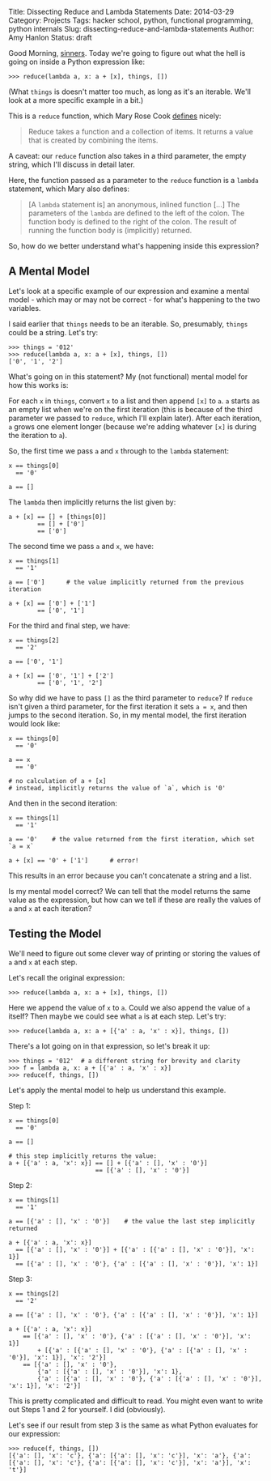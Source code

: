 Title: Dissecting Reduce and Lambda Statements
Date: 2014-03-29
Category: Projects
Tags: hacker school, python, functional programming, python internals
Slug: dissecting-reduce-and-lambda-statements
Author: Amy Hanlon
Status: draft


Good Morning, [sinners](). Today we're going to figure out what the hell is going on inside a Python expression like:
    
    >>> reduce(lambda a, x: a + [x], things, [])

(What `things` is doesn't matter too much, as long as it's an iterable. We'll look at a more specific example in a bit.)

This is a `reduce` function, which Mary Rose Cook [defines](http://maryrosecook.com/blog/post/a-practical-introduction-to-functional-programming) nicely:

> Reduce takes a function and a collection of items. It returns a value that is created by combining the items.

A caveat: our `reduce` function also takes in a third parameter, the empty string, which I'll discuss in detail later. 

Here, the function passed as a parameter to the `reduce` function is a `lambda` statement, which Mary also defines:

> [A `lambda` statement is] an anonymous, inlined function [...] The parameters of the `lambda` are defined to the left of the colon. The function body is defined to the right of the colon. The result of running the function body is (implicitly) returned.

So, how do we better understand what's happening inside this expression?  

## A Mental Model

Let's look at a specific example of our expression and examine a mental model - which may or may not be correct - for what's happening to the two variables.

I said earlier that `things` needs to be an iterable. So, presumably, `things` could be a string. Let's try:

    >>> things = '012'
    >>> reduce(lambda a, x: a + [x], things, [])
    ['0', '1', '2']

What's going on in this statement? My (not functional) mental model for how this works is:

For each `x` in `things`, convert `x` to a list and then append `[x]` to `a`. `a` starts as an empty list when we're on the first iteration (this is because of the third parameter we passed to `reduce`, which I'll explain later). After each iteration, `a` grows one element longer (because we're adding whatever `[x]` is during the iteration to `a`).

So, the first time we pass `a` and `x` through to the `lambda` statement:
    
    x == things[0] 
      == '0'

    a == [] 

The `lambda` then implicitly returns the list given by:
    
    a + [x] == [] + [things[0]] 
            == [] + ['0'] 
            == ['0']

The second time we pass `a` and `x`, we have:
    
    x == things[1] 
      == '1'

    a == ['0']      # the value implicitly returned from the previous iteration

    a + [x] == ['0'] + ['1'] 
            == ['0', '1']

For the third and final step, we have:

    x == things[2]
      == '2'

    a == ['0', '1']  

    a + [x] == ['0', '1'] + ['2']
            == ['0', '1', '2']

So why did we have to pass `[]` as the third parameter to `reduce`? If `reduce` isn't given a third parameter, for the first iteration it sets `a = x`, and then jumps to the second iteration. So, in my mental model, the first iteration would look like:

    x == things[0]
      == '0'

    a == x
      == '0'  

    # no calculation of a + [x]
    # instead, implicitly returns the value of `a`, which is '0'

And then in the second iteration:

    x == things[1]
      == '1'

    a == '0'    # the value returned from the first iteration, which set `a = x`

    a + [x] == '0' + ['1']      # error!

This results in an error because you can't concatenate a string and a list.

Is my mental model correct? We can tell that the model returns the same value as the expression, but how can we tell if these are really the values of `a` and `x` at each iteration?

## Testing the Model

We'll need to figure out some clever way of printing or storing the values of `a` and `x` at each step. 

Let's recall the original expression:

    >>> reduce(lambda a, x: a + [x], things, [])

Here we append the value of `x` to `a`. Could we also append the value of `a` itself? Then maybe we could see what `a` is at each step. Let's try:

    >>> reduce(lambda a, x: a + [{'a' : a, 'x' : x}], things, [])

There's a lot going on in that expression, so let's break it up:

    >>> things = '012'  # a different string for brevity and clarity
    >>> f = lambda a, x: a + [{'a' : a, 'x' : x}]
    >>> reduce(f, things, [])

Let's apply the mental model to help us understand this example. 

Step 1:

    x == things[0]
      == '0'

    a == []

    # this step implicitly returns the value:
    a + [{'a' : a, 'x': x}] == [] + [{'a' : [], 'x' : '0'}]
                            == [{'a' : [], 'x' : '0'}]

Step 2:

    x == things[1]
      == '1'

    a == [{'a' : [], 'x' : '0'}]    # the value the last step implicitly returned

    a + [{'a' : a, 'x': x}] 
      == [{'a' : [], 'x' : '0'}] + [{'a' : [{'a' : [], 'x' : '0'}], 'x': 1}]
      == [{'a' : [], 'x' : '0'}, {'a' : [{'a' : [], 'x' : '0'}], 'x': 1}]

Step 3: 

    x == things[2]
      == '2'

    a == [{'a' : [], 'x' : '0'}, {'a' : [{'a' : [], 'x' : '0'}], 'x': 1}]

    a + [{'a' : a, 'x': x}] 
        == [{'a' : [], 'x' : '0'}, {'a' : [{'a' : [], 'x' : '0'}], 'x': 1}]
            + [{'a' : [{'a' : [], 'x' : '0'}, {'a' : [{'a' : [], 'x' : '0'}], 'x': 1}], 'x': '2'}]
        == [{'a' : [], 'x' : '0'}, 
            {'a' : [{'a' : [], 'x' : '0'}], 'x': 1},
            {'a' : [{'a' : [], 'x' : '0'}, {'a' : [{'a' : [], 'x' : '0'}], 'x': 1}], 'x': '2'}]

This is pretty complicated and difficult to read. You might even want to write out Steps 1 and 2 for yourself. I did (obviously).

Let's see if our result from step 3 is the same as what Python evaluates for our expression:

    >>> reduce(f, things, [])
    [{'a': [], 'x': 'c'}, {'a': [{'a': [], 'x': 'c'}], 'x': 'a'}, {'a': [{'a': [], 'x': 'c'}, {'a': [{'a': [], 'x': 'c'}], 'x': 'a'}], 'x': 't'}]
